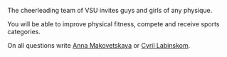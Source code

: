 The cheerleading team of VSU invites guys and girls of any physique.

You will be able to improve physical fitness, compete and receive sports categories.

On all questions write [Anna Makovetskaya](https://vk.com/dont_to) or [Cyril Labinskom](https://vk.com/lav_kikiboy).